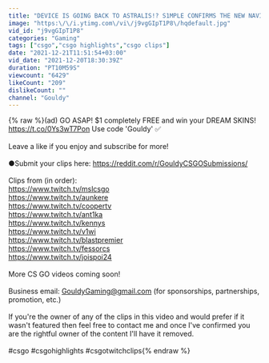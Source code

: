 ```yaml
---
title: "DEVICE IS GOING BACK TO ASTRALIS!? S1MPLE CONFIRMS THE NEW NAVI ERA VS HATERS?! - CSGO TWITCH CLIPS"
image: "https:\/\/i.ytimg.com\/vi\/j9vgGIpT1P8\/hqdefault.jpg"
vid_id: "j9vgGIpT1P8"
categories: "Gaming"
tags: ["csgo","csgo highlights","csgo clips"]
date: "2021-12-21T11:51:54+03:00"
vid_date: "2021-12-20T18:30:39Z"
duration: "PT10M59S"
viewcount: "6429"
likeCount: "209"
dislikeCount: ""
channel: "Gouldy"
---
```

{% raw %}(ad) GO ASAP! $1 completely FREE and win your DREAM SKINS! <a rel="nofollow" target="blank" href="https://t.co/0Ys3wT7Pon">https://t.co/0Ys3wT7Pon</a> Use code 'Gouldy' ✅<br /><br />Leave a like if you enjoy and subscribe for more!<br /><br />●Submit your clips here: <a rel="nofollow" target="blank" href="https://reddit.com/r/GouldyCSGOSubmissions/">https://reddit.com/r/GouldyCSGOSubmissions/</a><br /><br />Clips from (in order):<br /><a rel="nofollow" target="blank" href="https://www.twitch.tv/mslcsgo">https://www.twitch.tv/mslcsgo</a><br /><a rel="nofollow" target="blank" href="https://www.twitch.tv/aunkere">https://www.twitch.tv/aunkere</a><br /><a rel="nofollow" target="blank" href="https://www.twitch.tv/coopertv">https://www.twitch.tv/coopertv</a><br /><a rel="nofollow" target="blank" href="https://www.twitch.tv/ant1ka">https://www.twitch.tv/ant1ka</a><br /><a rel="nofollow" target="blank" href="https://www.twitch.tv/kennys">https://www.twitch.tv/kennys</a><br /><a rel="nofollow" target="blank" href="https://www.twitch.tv/v1wi">https://www.twitch.tv/v1wi</a><br /><a rel="nofollow" target="blank" href="https://www.twitch.tv/blastpremier">https://www.twitch.tv/blastpremier</a><br /><a rel="nofollow" target="blank" href="https://www.twitch.tv/fessorcs">https://www.twitch.tv/fessorcs</a><br /><a rel="nofollow" target="blank" href="https://www.twitch.tv/joispoi24">https://www.twitch.tv/joispoi24</a><br /><br />More CS GO videos coming soon!<br /><br />Business email: GouldyGaming@gmail.com (for sponsorships, partnerships, promotion, etc.)<br /><br />If you're the owner of any of the clips in this video and would prefer if it wasn't featured then feel free to contact me and once I've confirmed you are the rightful owner of the content I'll have it removed.<br /><br />#csgo #csgohighlights #csgotwitchclips{% endraw %}
